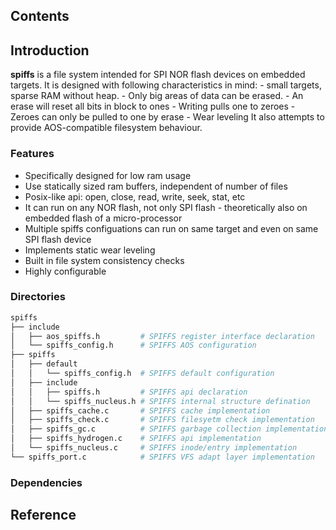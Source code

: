 ## Contents

## Introduction
**spiffs** is a file system intended for SPI NOR flash devices on embedded targets.
It is designed with following characteristics in mind:
    - small targets, sparse RAM without heap.
    - Only big areas of data can be erased.
    - An erase will reset all bits in block to ones
    - Writing pulls one to zeroes
    - Zeroes can only be pulled to one by erase
    - Wear leveling
It also attempts to provide AOS-compatible filesystem behaviour.

### Features
- Specifically designed for low ram usage
- Use statically sized ram buffers, independent of number of files
- Posix-like api: open, close, read, write, seek, stat, etc
- It can run on any NOR flash, not only SPI flash - theoretically also on embedded flash of a micro-processor
- Multiple spiffs configuations can run on same target and even on same SPI flash device
- Implements static wear leveling
- Built in file system consistency checks
- Highly configurable

### Directories

```sh
spiffs
├── include
│   ├── aos_spiffs.h         # SPIFFS register interface declaration
│   └── spiffs_config.h      # SPIFFS AOS configuration
├── spiffs
│   ├── default
│   │   └── spiffs_config.h  # SPIFFS default configuration
│   ├── include
│   │   ├── spiffs.h         # SPIFFS api declaration
│   │   └── spiffs_nucleus.h # SPIFFS internal structure defination
│   ├── spiffs_cache.c       # SPIFFS cache implementation
│   ├── spiffs_check.c       # SPIFFS filesyetm check implementation
│   ├── spiffs_gc.c          # SPIFFS garbage collection implementation
│   ├── spiffs_hydrogen.c    # SPIFFS api implementation
│   └── spiffs_nucleus.c     # SPIFFS inode/entry implementation
└── spiffs_port.c            # SPIFFS VFS adapt layer implementation
```

### Dependencies

## Reference
